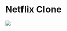 <h1>Netflix Clone</h1>

<img style="width:100px height:100px" src="https://yt3.ggpht.com/ytc/AAUvwngDBuChyi5LOiP4Od1GOqyczL6Sx9I-Ujk6rCP0Sg=s900-c-k-c0x00ffffff-no-rj" />
